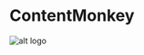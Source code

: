 # ContentMonkey



![alt logo](https://github.com/BROCKHAUS-AG/contentmonkey/blob/master/contentmonkey-logo.png?raw=true)

